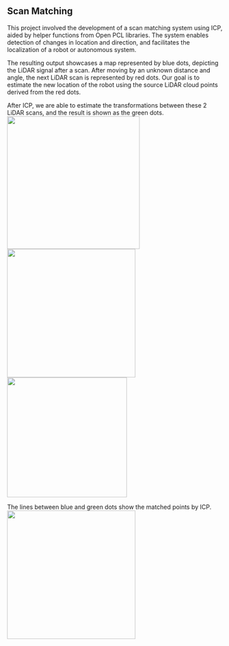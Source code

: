 ## Scan Matching

This project involved the development of a scan matching system using ICP, aided by helper functions from Open PCL libraries. The system enables detection of changes in location and direction, and facilitates the localization of a robot or autonomous system.

The resulting output showcases a map represented by blue dots, depicting the LiDAR signal after a scan. After moving by an unknown distance and angle, the next LiDAR scan is represented by red dots. Our goal is to estimate the new location of the robot using the source LiDAR cloud points derived from the red dots.

After ICP, we are able to estimate the transformations between these 2 LiDAR scans, and the result is shown as the green dots.  <br>
<img src="https://user-images.githubusercontent.com/21034990/224862200-fa355a20-67ec-45bd-83a8-5b2a0c9a219a.png" width=310>
<img src="https://user-images.githubusercontent.com/21034990/224862141-7786ff2e-fc79-40a0-8d9c-f06718d10e2b.png" width=300>
<img src="https://user-images.githubusercontent.com/21034990/224860354-206b992a-625a-4eb8-b3f5-102bf7a50049.png" width=280>

The lines between blue and green dots show the matched points by ICP.<br>
<img src="https://user-images.githubusercontent.com/21034990/224856271-8f8a0d00-a21d-49e7-8ae8-cd7abdc6b909.png" width=300>
